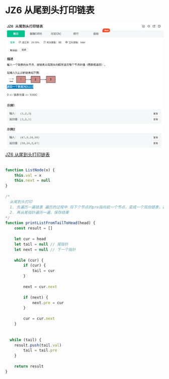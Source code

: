 # JZ6 从尾到头打印链表

![题目](./img/JZ6%20从尾到头打印链表.jpg)
[JZ6 从尾到头打印链表](https://www.nowcoder.com/practice/d0267f7f55b3412ba93bd35cfa8e8035?tpId=13&tqId=23278&ru=/exam/oj/ta&qru=/ta/coding-interviews/question-ranking&sourceUrl=%2Fexam%2Foj%2Fta%3FtpId%3D13)


```js

function ListNode(x) {
	this.val = x
	this.next = null
}

/* 
  从尾到头打印
  1. 先遍历一遍链表 遍历的过程中 将下个节点的pre指向前一个节点，变成一个双向链表，遍历到最后保存尾指针
  2. 再从尾指针遍历一遍，保存结果
*/
function printListFromTailToHead(head) {
	const result = []

	let cur = head
	let tail = null // 尾指针
	let next = null // 下一个指针

	while (cur) {
		if (cur) {
			tail = cur
		}

		next = cur.next

		if (next) {
			next.pre = cur
		}

		cur = cur.next
	}


  while (tail) {
    result.push(tail.val)
		tail = tail.pre
	}

	return result
}
```
